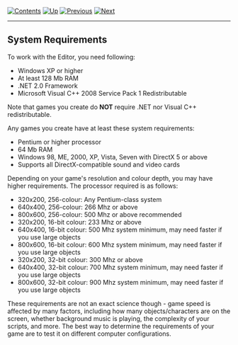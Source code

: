 []()

[![Contents](contents.gif)](ags.md) [![Up](up.gif)](ags2.md#topic1)
[![Previous](back.gif)](ags2.md#topic1)
[![Next](forward.gif)](ags4.md#topic3)

------------------------------------------------------------------------

System Requirements
-------------------

To work with the Editor, you need following:

-   Windows XP or higher
-   At least 128 Mb RAM
-   .NET 2.0 Framework
-   Microsoft Visual C++ 2008 Service Pack 1 Redistributable

Note that games you create do **NOT** require .NET nor Visual C++
redistributable.

Any games you create have at least these system requirements:

-   Pentium or higher processor
-   64 Mb RAM
-   Windows 98, ME, 2000, XP, Vista, Seven with DirectX 5 or above
-   Supports all DirectX-compatible sound and video cards

Depending on your game's resolution and colour depth, you may have
higher requirements. The processor required is as follows:

-   320x200, 256-colour: Any Pentium-class system
-   640x400, 256-colour: 266 Mhz or above
-   800x600, 256-colour: 500 Mhz or above recommended
-   320x200, 16-bit colour: 233 Mhz or above
-   640x400, 16-bit colour: 500 Mhz system minimum, may need faster if
    you use large objects
-   800x600, 16-bit colour: 600 Mhz system minimum, may need faster if
    you use large objects
-   320x200, 32-bit colour: 300 Mhz or above
-   640x400, 32-bit colour: 700 Mhz system minimum, may need faster if
    you use large objects
-   800x600, 32-bit colour: 900 Mhz system minimum, may need faster if
    you use large objects

These requirements are not an exact science though - game speed is
affected by many factors, including how many objects/characters are on
the screen, whether background music is playing, the complexity of your
scripts, and more. The best way to determine the requirements of your
game are to test it on different computer configurations.
